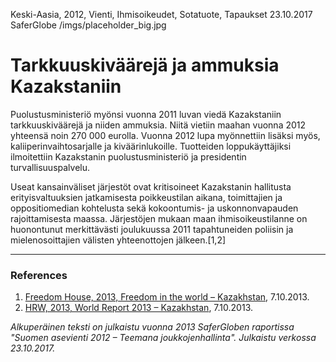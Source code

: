 Keski-Aasia, 2012, Vienti, Ihmisoikeudet, Sotatuote, Tapaukset
23.10.2017
SaferGlobe
/imgs/placeholder_big.jpg


# Tarkkuuskiväärejä ja ammuksia Kazakstaniin

Puolustusministeriö myönsi vuonna 2011 luvan viedä Kazakstaniin tarkkuuskiväärejä ja niiden ammuksia. Niitä vietiin maahan vuonna 2012 yhteensä noin 270 000 eurolla. Vuonna 2012 lupa myönnettiin lisäksi myös, kaliiperinvaihtosarjalle ja kiväärinlukoille. Tuotteiden loppukäyttäjiksi ilmoitettiin Kazakstanin puolustusministeriö ja presidentin turvallisuuspalvelu.

Useat kansainväliset järjestöt ovat kritisoineet Kazakstanin hallitusta erityisvaltuuksien jatkamisesta poikkeustilan aikana, toimittajien ja oppositiomedian kohtelusta sekä kokoontumis- ja uskonnonvapauden rajoittamisesta maassa. Järjestöjen mukaan maan ihmisoikeustilanne on huonontunut merkittävästi joulukuussa 2011 tapahtuneiden poliisin ja mielenosoittajien välisten yhteenottojen jälkeen.[1,2]

***

### References

1. [Freedom House, 2013, Freedom in the world – Kazakhstan](http://www.freedomhouse.org/report/freedom-world/2013/kazakhstan), 7.10.2013.
2. [HRW, 2013, World Report 2013 – Kazakhstan](http://www.hrw.org/world-report/2013/country-chapters/kazakhstan), 7.10.2013.

*Alkuperäinen teksti on julkaistu vuonna 2013 SaferGloben raportissa "Suomen asevienti 2012 – Teemana joukkojenhallinta".
Julkaistu verkossa 23.10.2017.*